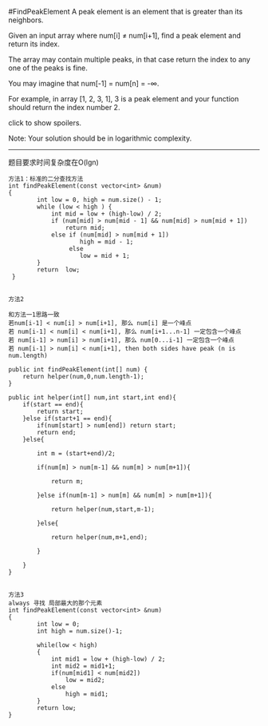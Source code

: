 #FindPeakElement
A peak element is an element that is greater than its neighbors.

Given an input array where num[i] ≠ num[i+1], find a peak element and return its index.

The array may contain multiple peaks, in that case return the index to any one of the peaks is fine.

You may imagine that num[-1] = num[n] = -∞.

For example, in array [1, 2, 3, 1], 3 is a peak element and your function should return the index number 2.

click to show spoilers.

Note:
Your solution should be in logarithmic complexity.


---

题目要求时间复杂度在O(lgn)


```
方法1：标准的二分查找方法
int findPeakElement(const vector<int> &num)
{
        int low = 0, high = num.size() - 1;
        while (low < high ) {
            int mid = low + (high-low) / 2;
            if (num[mid] > num[mid - 1] && num[mid] > num[mid + 1]) 
                return mid;
            else if (num[mid] > num[mid + 1]) 
                    high = mid - 1;
                 else 
                    low = mid + 1;    
        }
        return  low;
 }


方法2

和方法一1思路一致
若num[i-1] < num[i] > num[i+1], 那么 num[i] 是一个峰点
若 num[i-1] < num[i] < num[i+1], 那么 num[i+1...n-1] 一定包含一个峰点
若 num[i-1] > num[i] > num[i+1], 那么 num[0...i-1] 一定包含一个峰点
若 num[i-1] > num[i] < num[i+1], then both sides have peak (n is num.length)

public int findPeakElement(int[] num) {    
    return helper(num,0,num.length-1);
}

public int helper(int[] num,int start,int end){
    if(start == end){
        return start;
    }else if(start+1 == end){
        if(num[start] > num[end]) return start;
        return end;
    }else{

        int m = (start+end)/2;

        if(num[m] > num[m-1] && num[m] > num[m+1]){

            return m;

        }else if(num[m-1] > num[m] && num[m] > num[m+1]){

            return helper(num,start,m-1);

        }else{

            return helper(num,m+1,end);

        }

    }
}


方法3
always 寻找 局部最大的那个元素
int findPeakElement(const vector<int> &num)
{
        int low = 0;
        int high = num.size()-1;
        
        while(low < high)
        {
            int mid1 = low + (high-low) / 2;
            int mid2 = mid1+1;
            if(num[mid1] < num[mid2])
                low = mid2;
            else
                high = mid1;
        }
        return low;
}
```